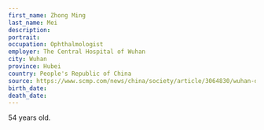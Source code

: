 ```yaml
---
first_name: Zhong Ming
last_name: Mei
description: 
portrait: 
occupation: Ophthalmologist
employer: The Central Hospital of Wuhan
city: Wuhan
province: Hubei
country: People's Republic of China
source: https://www.scmp.com/news/china/society/article/3064830/wuhan-doctor-who-worked-whistle-blower-li-wenliang-dies-after
birth_date: 
death_date: 
---
```


54 years old.